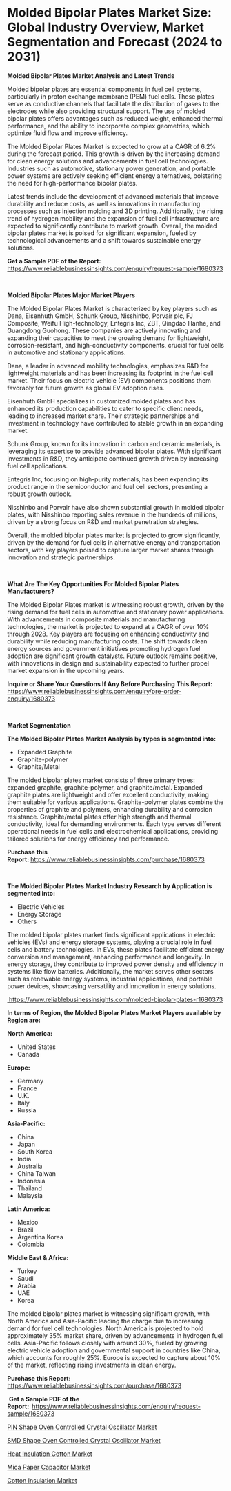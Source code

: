 <p><h1>Molded Bipolar Plates Market Size: Global Industry Overview, Market Segmentation and Forecast (2024 to 2031)</h1></p><p><strong>Molded Bipolar Plates Market Analysis and Latest Trends</strong></p>
<p><p>Molded bipolar plates are essential components in fuel cell systems, particularly in proton exchange membrane (PEM) fuel cells. These plates serve as conductive channels that facilitate the distribution of gases to the electrodes while also providing structural support. The use of molded bipolar plates offers advantages such as reduced weight, enhanced thermal performance, and the ability to incorporate complex geometries, which optimize fluid flow and improve efficiency.</p><p>The Molded Bipolar Plates Market is expected to grow at a CAGR of 6.2% during the forecast period. This growth is driven by the increasing demand for clean energy solutions and advancements in fuel cell technologies. Industries such as automotive, stationary power generation, and portable power systems are actively seeking efficient energy alternatives, bolstering the need for high-performance bipolar plates.</p><p>Latest trends include the development of advanced materials that improve durability and reduce costs, as well as innovations in manufacturing processes such as injection molding and 3D printing. Additionally, the rising trend of hydrogen mobility and the expansion of fuel cell infrastructure are expected to significantly contribute to market growth. Overall, the molded bipolar plates market is poised for significant expansion, fueled by technological advancements and a shift towards sustainable energy solutions.</p></p>
<p><strong>Get a Sample PDF of the Report:&nbsp;</strong> <a href="https://www.reliablebusinessinsights.com/enquiry/request-sample/1680373?utm_campaign=75&utm_medium=2&utm_source=Github&utm_content=ia&utm_term=04102024&utm_id=molded-bipolar-plates">https://www.reliablebusinessinsights.com/enquiry/request-sample/1680373</a></p>
<p>&nbsp;</p>
<p><strong>Molded Bipolar Plates Major Market Players</strong></p>
<p><p>The Molded Bipolar Plates Market is characterized by key players such as Dana, Eisenhuth GmbH, Schunk Group, Nisshinbo, Porvair plc, FJ Composite, Weifu High-technology, Entegris Inc, ZBT, Qingdao Hanhe, and Guangdong Guohong. These companies are actively innovating and expanding their capacities to meet the growing demand for lightweight, corrosion-resistant, and high-conductivity components, crucial for fuel cells in automotive and stationary applications.</p><p>Dana, a leader in advanced mobility technologies, emphasizes R&D for lightweight materials and has been increasing its footprint in the fuel cell market. Their focus on electric vehicle (EV) components positions them favorably for future growth as global EV adoption rises.</p><p>Eisenhuth GmbH specializes in customized molded plates and has enhanced its production capabilities to cater to specific client needs, leading to increased market share. Their strategic partnerships and investment in technology have contributed to stable growth in an expanding market.</p><p>Schunk Group, known for its innovation in carbon and ceramic materials, is leveraging its expertise to provide advanced bipolar plates. With significant investments in R&D, they anticipate continued growth driven by increasing fuel cell applications.</p><p>Entegris Inc, focusing on high-purity materials, has been expanding its product range in the semiconductor and fuel cell sectors, presenting a robust growth outlook.</p><p>Nisshinbo and Porvair have also shown substantial growth in molded bipolar plates, with Nisshinbo reporting sales revenue in the hundreds of millions, driven by a strong focus on R&D and market penetration strategies.</p><p>Overall, the molded bipolar plates market is projected to grow significantly, driven by the demand for fuel cells in alternative energy and transportation sectors, with key players poised to capture larger market shares through innovation and strategic partnerships.</p></p>
<p>&nbsp;</p>
<p><strong>What Are The Key Opportunities For Molded Bipolar Plates Manufacturers?</strong></p>
<p><p>The Molded Bipolar Plates market is witnessing robust growth, driven by the rising demand for fuel cells in automotive and stationary power applications. With advancements in composite materials and manufacturing technologies, the market is projected to expand at a CAGR of over 10% through 2028. Key players are focusing on enhancing conductivity and durability while reducing manufacturing costs. The shift towards clean energy sources and government initiatives promoting hydrogen fuel adoption are significant growth catalysts. Future outlook remains positive, with innovations in design and sustainability expected to further propel market expansion in the upcoming years.</p></p>
<p><strong>Inquire or Share Your Questions If Any Before Purchasing This Report:</strong> <a href="https://www.reliablebusinessinsights.com/enquiry/pre-order-enquiry/1680373?utm_campaign=75&utm_medium=2&utm_source=Github&utm_content=ia&utm_term=04102024&utm_id=molded-bipolar-plates">https://www.reliablebusinessinsights.com/enquiry/pre-order-enquiry/1680373</a></p>
<p>&nbsp;</p>
<p><strong>Market Segmentation</strong></p>
<p><strong>The Molded Bipolar Plates Market Analysis by types is segmented into:</strong></p>
<p><ul><li>Expanded Graphite</li><li>Graphite-polymer</li><li>Graphite/Metal</li></ul></p>
<p><p>The molded bipolar plates market consists of three primary types: expanded graphite, graphite-polymer, and graphite/metal. Expanded graphite plates are lightweight and offer excellent conductivity, making them suitable for various applications. Graphite-polymer plates combine the properties of graphite and polymers, enhancing durability and corrosion resistance. Graphite/metal plates offer high strength and thermal conductivity, ideal for demanding environments. Each type serves different operational needs in fuel cells and electrochemical applications, providing tailored solutions for energy efficiency and performance.</p></p>
<p><strong>Purchase this Report:&nbsp;</strong><a href="https://www.reliablebusinessinsights.com/purchase/1680373?utm_campaign=75&utm_medium=2&utm_source=Github&utm_content=ia&utm_term=04102024&utm_id=molded-bipolar-plates">https://www.reliablebusinessinsights.com/purchase/1680373</a></p>
<p>&nbsp;</p>
<p><strong>The Molded Bipolar Plates Market Industry Research by Application is segmented into:</strong></p>
<p><ul><li>Electric Vehicles</li><li>Energy Storage</li><li>Others</li></ul></p>
<p><p>The molded bipolar plates market finds significant applications in electric vehicles (EVs) and energy storage systems, playing a crucial role in fuel cells and battery technologies. In EVs, these plates facilitate efficient energy conversion and management, enhancing performance and longevity. In energy storage, they contribute to improved power density and efficiency in systems like flow batteries. Additionally, the market serves other sectors such as renewable energy systems, industrial applications, and portable power devices, showcasing versatility and innovation in energy solutions.</p></p>
<p><a href="https://www.reliablebusinessinsights.com/molded-bipolar-plates-r1680373?utm_campaign=75&utm_medium=2&utm_source=Github&utm_content=ia&utm_term=04102024&utm_id=molded-bipolar-plates">&nbsp;https://www.reliablebusinessinsights.com/molded-bipolar-plates-r1680373</a></p>
<p><strong>In terms of Region, the Molded Bipolar Plates Market Players available by Region are:</strong></p>
<p>
    <p> <strong> North America: </strong>
        <ul>
            <li>United States</li>
            <li>Canada</li>
        </ul>
        </p> 
    <p> <strong> Europe: </strong>
        <ul>
            <li>Germany</li>
            <li>France</li>
            <li>U.K.</li>
            <li>Italy</li>
            <li>Russia</li>
        </ul>
        </p> 
    <p> <strong> Asia-Pacific: </strong>
        <ul>
            <li>China</li>
            <li>Japan</li>
            <li>South Korea</li>
            <li>India</li>
            <li>Australia</li>
            <li>China Taiwan</li>
            <li>Indonesia</li>
            <li>Thailand</li>
            <li>Malaysia</li>
        </ul>
        </p> 
    <p> <strong> Latin America: </strong>
        <ul>
            <li>Mexico</li>
            <li>Brazil</li>
            <li>Argentina Korea</li>
            <li>Colombia</li>
        </ul>
        </p> 
    <p> <strong> Middle East & Africa: </strong>
        <ul>
            <li>Turkey</li>
            <li>Saudi</li>
            <li>Arabia</li>
            <li>UAE</li>
            <li>Korea</li>
        </ul>
    </p>
    </p>
<p><p>The molded bipolar plates market is witnessing significant growth, with North America and Asia-Pacific leading the charge due to increasing demand for fuel cell technologies. North America is projected to hold approximately 35% market share, driven by advancements in hydrogen fuel cells. Asia-Pacific follows closely with around 30%, fueled by growing electric vehicle adoption and governmental support in countries like China, which accounts for roughly 25%. Europe is expected to capture about 10% of the market, reflecting rising investments in clean energy.</p></p>
<p><strong>Purchase this Report: </strong><a href="https://www.reliablebusinessinsights.com/purchase/1680373?utm_campaign=75&utm_medium=2&utm_source=Github&utm_content=ia&utm_term=04102024&utm_id=molded-bipolar-plates">https://www.reliablebusinessinsights.com/purchase/1680373</a></p>
<p>&nbsp;<strong>Get a Sample PDF of the Report:&nbsp;&nbsp;</strong><a href="https://www.reliablebusinessinsights.com/enquiry/request-sample/1680373?utm_campaign=75&utm_medium=2&utm_source=Github&utm_content=ia&utm_term=04102024&utm_id=molded-bipolar-plates">https://www.reliablebusinessinsights.com/enquiry/request-sample/1680373</a></p>
<p><strong></strong></p>
<p><p><a href="https://issuu.com/reportprime-2/docs/pin-shape-oven-controlled-crystal-o_7d33ac56061f8a?utm_campaign=75&utm_medium=2&utm_source=Github&utm_content=ia&utm_term=04102024&utm_id=molded-bipolar-plates">PIN Shape Oven Controlled Crystal Oscillator Market</a></p><p><a href="https://issuu.com/reportprime-2/docs/smd-shape-oven-controlled-crystal-o_08bba3e8bf7b46?utm_campaign=75&utm_medium=2&utm_source=Github&utm_content=ia&utm_term=04102024&utm_id=molded-bipolar-plates">SMD Shape Oven Controlled Crystal Oscillator Market</a></p><p><a href="https://github.com/SotoRodolfo12/Market-Research-Report-List-1/blob/main/heat-insulation-cotton-market.md?utm_campaign=75&utm_medium=2&utm_source=Github&utm_content=ia&utm_term=04102024&utm_id=molded-bipolar-plates">Heat Insulation Cotton Market</a></p><p><a href="https://www.linkedin.com/pulse/mica-paper-capacitor-market-forecasts-trends-impact-qznle?utm_campaign=75&utm_medium=2&utm_source=Github&utm_content=ia&utm_term=04102024&utm_id=molded-bipolar-plates">Mica Paper Capacitor Market</a></p><p><a href="https://github.com/NathanColeman327/Market-Research-Report-List-1/blob/main/cotton-insulation-market.md?utm_campaign=75&utm_medium=2&utm_source=Github&utm_content=ia&utm_term=04102024&utm_id=molded-bipolar-plates">Cotton Insulation Market</a></p></p>